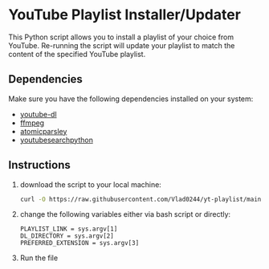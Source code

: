 # YouTube Playlist Installer/Updater

This Python script allows you to install a playlist of your choice from YouTube. Re-running the script will update your playlist to match the content of the specified YouTube playlist.

## Dependencies

Make sure you have the following dependencies installed on your system:

- [youtube-dl](https://github.com/ytdl-org/youtube-dl)
- [ffmpeg](https://ffmpeg.org/)
- [atomicparsley](https://github.com/wez/atomicparsley)
- [youtubesearchpython](https://github.com/alexmercerind/youtube-search-python)

## Instructions

1. download the script to your local machine:

   ```bash
   curl -O https://raw.githubusercontent.com/Vlad0244/yt-playlist/main/downloadingFromYTplaylist/download_yt_playlist.py

2. change the following variables either via bash script or directly:
    ```
    PLAYLIST_LINK = sys.argv[1]
    DL_DIRECTORY = sys.argv[2]
    PREFERRED_EXTENSION = sys.argv[3]
3. Run the file 
